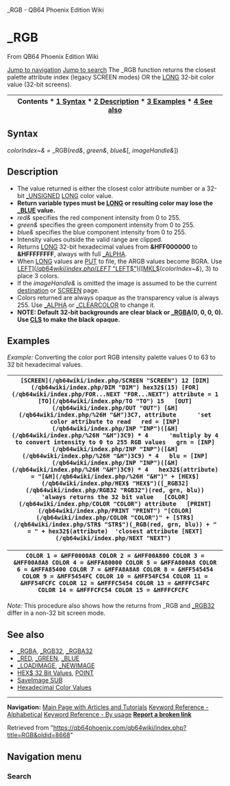 


\_RGB - QB64 Phoenix Edition Wiki








# \_RGB



From QB64 Phoenix Edition Wiki



[Jump to navigation](#mw-head)
[Jump to search](#searchInput)
The \_RGB function returns the closest palette attribute index (legacy SCREEN modes) OR the [LONG](/qb64wiki/index.php/LONG "LONG") 32-bit color value (32-bit screens).


  






| Contents * [1 Syntax](#Syntax) * [2 Description](#Description) * [3 Examples](#Examples) * [4 See also](#See_also) |
| --- |


## Syntax


*colorIndex~&* = \_RGB(*red&*, *green&*, *blue&*[, *imageHandle&*])
  




## Description


* The value returned is either the closest color attribute number or a 32-bit [\_UNSIGNED](/qb64wiki/index.php/UNSIGNED "UNSIGNED") [LONG](/qb64wiki/index.php/LONG "LONG") color value.
* **Return variable types must be [LONG](/qb64wiki/index.php/LONG "LONG") or resulting color may lose the [\_BLUE](/qb64wiki/index.php/BLUE "BLUE") value.**
* *red&* specifies the red component intensity from 0 to 255.
* *green&* specifies the green component intensity from 0 to 255.
* *blue&* specifies the blue component intensity from 0 to 255.
* Intensity values outside the valid range are clipped.
* Returns [LONG](/qb64wiki/index.php/LONG "LONG") 32-bit hexadecimal values from **&HFF000000** to **&HFFFFFFFF**, always with full [\_ALPHA](/qb64wiki/index.php/ALPHA "ALPHA").
* When [LONG](/qb64wiki/index.php/LONG "LONG") values are [PUT](/qb64wiki/index.php/PUT "PUT") to file, the ARGB values become BGRA. Use [LEFT$](/qb64wiki/index.php/LEFT$ "LEFT$")([MKL$](/qb64wiki/index.php/MKL$ "MKL$")(*colorIndex~&*), 3) to place 3 colors.
* If the *imageHandle&* is omitted the image is assumed to be the current [destination](/qb64wiki/index.php/DEST "DEST") or [SCREEN](/qb64wiki/index.php/SCREEN "SCREEN") page.
* Colors returned are always opaque as the transparency value is always 255. Use [\_ALPHA](/qb64wiki/index.php/ALPHA "ALPHA") or [\_CLEARCOLOR](/qb64wiki/index.php/CLEARCOLOR "CLEARCOLOR") to change it.
* **NOTE: Default 32-bit backgrounds are clear black or [\_RGBA](/qb64wiki/index.php/RGBA "RGBA")(0, 0, 0, 0). Use [CLS](/qb64wiki/index.php/CLS "CLS") to make the black opaque.**


  




## Examples


*Example:* Converting the color port RGB intensity palette values 0 to 63 to 32 bit hexadecimal values.





| ``` [SCREEN](/qb64wiki/index.php/SCREEN "SCREEN") 12 [DIM](/qb64wiki/index.php/DIM "DIM") hex32$(15) [FOR](/qb64wiki/index.php/FOR...NEXT "FOR...NEXT") attribute = 1 [TO](/qb64wiki/index.php/TO "TO") 15   [OUT](/qb64wiki/index.php/OUT "OUT") [&H](/qb64wiki/index.php/%26H "&H")3C7, attribute      'set color attribute to read   red = [INP](/qb64wiki/index.php/INP "INP")([&H](/qb64wiki/index.php/%26H "&H")3C9) * 4      'multiply by 4 to convert intensity to 0 to 255 RGB values   grn = [INP](/qb64wiki/index.php/INP "INP")([&H](/qb64wiki/index.php/%26H "&H")3C9) * 4   blu = [INP](/qb64wiki/index.php/INP "INP")([&H](/qb64wiki/index.php/%26H "&H")3C9) * 4   hex32$(attribute) = "[&H](/qb64wiki/index.php/%26H "&H")" + [HEX$](/qb64wiki/index.php/HEX$ "HEX$")([_RGB32](/qb64wiki/index.php/RGB32 "RGB32")(red, grn, blu))   'always returns the 32 bit value   [COLOR](/qb64wiki/index.php/COLOR "COLOR") attribute   [PRINT](/qb64wiki/index.php/PRINT "PRINT") "[COLOR](/qb64wiki/index.php/COLOR "COLOR")" + [STR$](/qb64wiki/index.php/STR$ "STR$")(_RGB(red, grn, blu)) + " = " + hex32$(attribute)  'closest attribute [NEXT](/qb64wiki/index.php/NEXT "NEXT")  ``` |
| --- |




| ``` COLOR 1 = &HFF0000A8 COLOR 2 = &HFF00A800 COLOR 3 = &HFF00A8A8 COLOR 4 = &HFFA80000 COLOR 5 = &HFFA800A8 COLOR 6 = &HFFA85400 COLOR 7 = &HFFA8A8A8 COLOR 8 = &HFF545454 COLOR 9 = &HFF5454FC COLOR 10 = &HFF54FC54 COLOR 11 = &HFF54FCFC COLOR 12 = &HFFFC5454 COLOR 13 = &HFFFC54FC COLOR 14 = &HFFFCFC54 COLOR 15 = &HFFFCFCFC  ``` |
| --- |


*Note:* This procedure also shows how the returns from \_RGB and [\_RGB32](/qb64wiki/index.php/RGB32 "RGB32") differ in a non-32 bit screen mode.
  




## See also


* [\_RGBA](/qb64wiki/index.php/RGBA "RGBA"), [\_RGB32](/qb64wiki/index.php/RGB32 "RGB32"), [\_RGBA32](/qb64wiki/index.php/RGBA32 "RGBA32")
* [\_RED](/qb64wiki/index.php/RED "RED"), [\_GREEN](/qb64wiki/index.php/GREEN "GREEN"), [\_BLUE](/qb64wiki/index.php/BLUE "BLUE")
* [\_LOADIMAGE](/qb64wiki/index.php/LOADIMAGE "LOADIMAGE"), [\_NEWIMAGE](/qb64wiki/index.php/NEWIMAGE "NEWIMAGE")
* [HEX$ 32 Bit Values](/qb64wiki/index.php/HEX$_32_Bit_Values "HEX$ 32 Bit Values"), [POINT](/qb64wiki/index.php/POINT "POINT")
* [SaveImage SUB](/qb64wiki/index.php/SaveImage_SUB "SaveImage SUB")
* [Hexadecimal Color Values](http://www.w3schools.com/html/html_colornames.asp)


  






---


**Navigation:**
[Main Page with Articles and Tutorials](/qb64wiki/index.php/Main_Page "Main Page")
[Keyword Reference - Alphabetical](/qb64wiki/index.php/Keyword_Reference_-_Alphabetical "Keyword Reference - Alphabetical")
[Keyword Reference - By usage](/qb64wiki/index.php/Keyword_Reference_-_By_usage "Keyword Reference - By usage")
**[Report a broken link](https://qb64phoenix.com/forum/showthread.php?tid=2800)**  





Retrieved from "<https://qb64phoenix.com/qb64wiki/index.php?title=RGB&oldid=8668>"




## Navigation menu








### Search






















